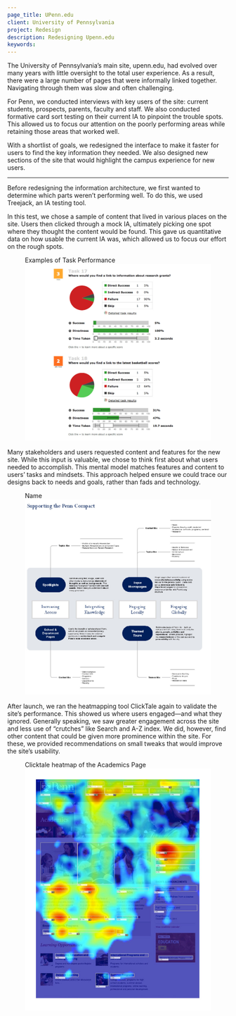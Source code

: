 ```yaml
---
page_title: UPenn.edu
client: University of Pennsylvania
project: Redesign
description: Redesigning Upenn.edu
keywords:
---
```


The University of Pennsylvania’s main site, upenn.edu, had evolved over many years with little oversight to the total user experience. As a result, there were a large number of pages that were informally linked together. Navigating through them was slow and often challenging.

For Penn, we conducted interviews with key users of the site: current students, prospects, parents, faculty and staff. We also conducted formative card sort testing on their current IA to pinpoint the trouble spots. This allowed us to focus our attention on the poorly performing areas while retaining those areas that worked well.

With a shortlist of goals, we redesigned the interface to make it faster for users to find the key information they needed. We also designed new sections of the site that would highlight the campus experience for new users.

---

Before redesigning the information architecture, we first wanted to determine which parts weren’t performing well. To do this, we used Treejack, an IA testing tool.

In this test, we chose a sample of content that lived in various places on the site. Users then clicked through a mock IA, ultimately picking one spot where they thought the content would be found. This gave us quantitative data on how usable the current IA was, which allowed us to focus our effort on the rough spots.

<figure>
  <figcaption>Examples of Task Performance</figcaption>
  <img src="assets/treejack.jpg" alt="" />
</figure>

Many stakeholders and users requested content and features for the new site. While this input is valuable, we chose to think first about what users needed to accomplish. This mental model matches features and content to users’ tasks and mindsets. This approach helped ensure we could trace our designs back to needs and goals, rather than fads and technology.

<figure>
  <figcaption>Name</figcaption>
  <img src="assets/concept-model.jpg" alt="" />
</figure>

After launch, we ran the heatmapping tool ClickTale again to validate the site’s performance. This showed us where users engaged—and what they ignored. Generally speaking, we saw greater engagement across the site and less use of “crutches” like Search and A-Z index. We did, however, find other content that could be given more prominence within the site. For these, we provided recommendations on small tweaks that would improve the site’s usability.

<figure>
  <figcaption>Clicktale heatmap of the Academics Page</figcaption>
  <img src="assets/heatmap.jpg" alt="" />
</figure>

